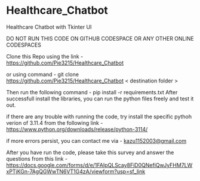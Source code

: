 # Healthcare_Chatbot
Healthcare Chatbot with Tkinter UI

DO NOT RUN THIS CODE ON GITHUB CODESPACE OR ANY OTHER ONLINE CODESPACES

Clone this Repo using the link - https://github.com/Pie3215/Healthcare_Chatbot

or using command - git clone https://github.com/Pie3215/Healthcare_Chatbot < destination folder >

Then run the following command - pip install -r requirements.txt
After successfull install the libraries, you can run the python files freely and test it out.

if there are any trouble with running the code, try install the specific pythoh verion of 3.11.4 from the following link - https://www.python.org/downloads/release/python-3114/

if  more errors persist, you can contact me via - kazu1152003@gmail.com

After you have run the code, please take this survey and answer the questions from this link - https://docs.google.com/forms/d/e/1FAIpQLScay8FiD0QNefiQwJyFHM7LWxPTjKGn-7AgQGWwTN6VT1G4zA/viewform?usp=sf_link
